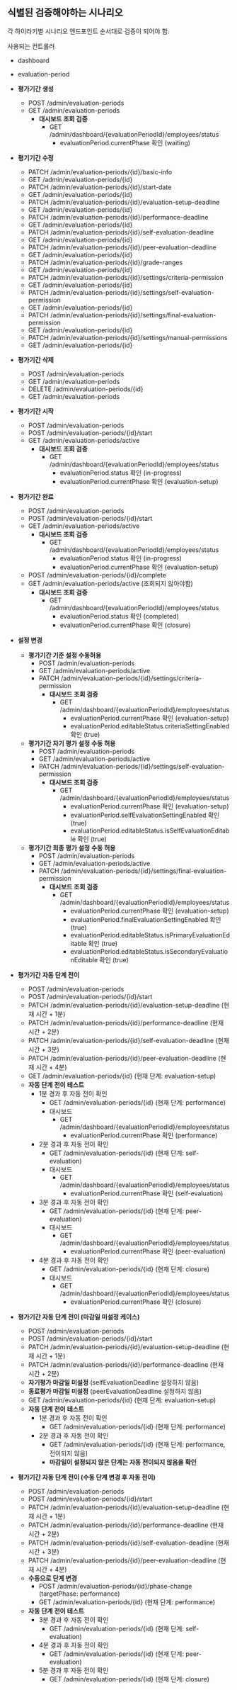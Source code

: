 


## 식별된 검증해야하는 시나리오 

각 하이라키별 시나리오 엔드포인트 순서대로 검증이 되어야 함. 

사용되는 컨트롤러 
- dashboard
- evaluation-period

- **평가기간 생성**
    - POST /admin/evaluation-periods 
    - GET /admin/evaluation-periods
        - **대시보드 조회 검증**
            - GET /admin/dashboard/{evaluationPeriodId}/employees/status 
                - evaluationPeriod.currentPhase 확인 (waiting)
- **평기기간 수정**
    - PATCH /admin/evaluation-periods/{id}/basic-info 
    - GET /admin/evaluation-periods/{id} 
    - PATCH /admin/evaluation-periods/{id}/start-date 
    - GET /admin/evaluation-periods/{id} 
    - PATCH /admin/evaluation-periods/{id}/evaluation-setup-deadline
    - GET /admin/evaluation-periods/{id} 
    - PATCH /admin/evaluation-periods/{id}/performance-deadline 
    - GET /admin/evaluation-periods/{id} 
    - PATCH /admin/evaluation-periods/{id}/self-evaluation-deadline 
    - GET /admin/evaluation-periods/{id} 
    - PATCH /admin/evaluation-periods/{id}/peer-evaluation-deadline 
    - GET /admin/evaluation-periods/{id} 
    - PATCH /admin/evaluation-periods/{id}/grade-ranges 
    - GET /admin/evaluation-periods/{id} 
    - PATCH /admin/evaluation-periods/{id}/settings/criteria-permission 
    - GET /admin/evaluation-periods/{id} 
    - PATCH /admin/evaluation-periods/{id}/settings/self-evaluation-permission 
    - GET /admin/evaluation-periods/{id} 
    - PATCH /admin/evaluation-periods/{id}/settings/final-evaluation-permission
    - GET /admin/evaluation-periods/{id}
    - PATCH /admin/evaluation-periods/{id}/settings/manual-permissions
    - GET /admin/evaluation-periods/{id}
- **평가기간 삭제**
    - POST /admin/evaluation-periods 
    - GET /admin/evaluation-periods 
    - DELETE /admin/evaluation-periods/{id} 
    - GET /admin/evaluation-periods 
- **평가기간 시작**
    - POST /admin/evaluation-periods 
    - POST /admin/evaluation-periods/{id}/start 
    - GET /admin/evaluation-periods/active
        - **대시보드 조회 검증**
            - GET /admin/dashboard/{evaluationPeriodId}/employees/status 
                - evaluationPeriod.status 확인 (in-progress)
                - evaluationPeriod.currentPhase 확인 (evaluation-setup) 
- **평가기간 완료**
    - POST /admin/evaluation-periods 
    - POST /admin/evaluation-periods/{id}/start 
    - GET /admin/evaluation-periods/active
        - **대시보드 조회 검증**
            - GET /admin/dashboard/{evaluationPeriodId}/employees/status 
                - evaluationPeriod.status 확인 (in-progress)
                - evaluationPeriod.currentPhase 확인 (evaluation-setup)
    - POST /admin/evaluation-periods/{id}/complete
    - GET /admin/evaluation-periods/active (조회되지 않아야함)
        - **대시보드 조회 검증**
            - GET /admin/dashboard/{evaluationPeriodId}/employees/status 
                - evaluationPeriod.status 확인 (completed)
                - evaluationPeriod.currentPhase 확인 (closure)
- **설정 변경**
    - **평가기간 기준 설정 수동허용**
        - POST /admin/evaluation-periods 
        - GET /admin/evaluation-periods/active 
        - PATCH /admin/evaluation-periods/{id}/settings/criteria-permission
            - **대시보드 조회 검증**
                - GET /admin/dashboard/{evaluationPeriodId}/employees/status 
                    - evaluationPeriod.currentPhase 확인 (evaluation-setup)
                    - evaluationPeriod.editableStatus.criteriaSettingEnabled 확인 (true)
    - **평가기간 자기 평가 설정 수동 허용**
        - POST /admin/evaluation-periods 
        - GET /admin/evaluation-periods/active 
        - PATCH /admin/evaluation-periods/{id}/settings/self-evaluation-permission
            - **대시보드 조회 검증**
                - GET /admin/dashboard/{evaluationPeriodId}/employees/status 
                    - evaluationPeriod.currentPhase 확인 (evaluation-setup)
                    - evaluationPeriod.selfEvaluationSettingEnabled 확인 (true)
                    - evaluationPeriod.editableStatus.isSelfEvaluationEditable 확인 (true)
    - **평가기간 최종 평가 설정 수동 허용**
        - POST /admin/evaluation-periods 
        - GET /admin/evaluation-periods/active 
        - PATCH /admin/evaluation-periods/{id}/settings/final-evaluation-permission
            - **대시보드 조회 검증**
                - GET /admin/dashboard/{evaluationPeriodId}/employees/status 
                    - evaluationPeriod.currentPhase 확인 (evaluation-setup)
                    - evaluationPeriod.finalEvaluationSettingEnabled 확인 (true)
                    - evaluationPeriod.editableStatus.isPrimaryEvaluationEditable 확인 (true)
                    - evaluationPeriod.editableStatus.isSecondaryEvaluationEditable 확인 (true)
- **평가기간 자동 단계 전이**
    - POST /admin/evaluation-periods 
    - POST /admin/evaluation-periods/{id}/start 
    - PATCH /admin/evaluation-periods/{id}/evaluation-setup-deadline (현재 시간 + 1분)
    - PATCH /admin/evaluation-periods/{id}/performance-deadline (현재 시간 + 2분)
    - PATCH /admin/evaluation-periods/{id}/self-evaluation-deadline (현재 시간 + 3분)
    - PATCH /admin/evaluation-periods/{id}/peer-evaluation-deadline (현재 시간 + 4분)
    - GET /admin/evaluation-periods/{id} (현재 단계: evaluation-setup)
    - **자동 단계 전이 테스트**
        - 1분 경과 후 자동 전이 확인
            - GET /admin/evaluation-periods/{id} (현재 단계: performance)
            - 대시보드
                - GET /admin/dashboard/{evaluationPeriodId}/employees/status 
                    - evaluationPeriod.currentPhase 확인 (performance)
        - 2분 경과 후 자동 전이 확인
            - GET /admin/evaluation-periods/{id} (현재 단계: self-evaluation)
            - 대시보드
                - GET /admin/dashboard/{evaluationPeriodId}/employees/status 
                    - evaluationPeriod.currentPhase 확인 (self-evaluation)
        - 3분 경과 후 자동 전이 확인
            - GET /admin/evaluation-periods/{id} (현재 단계: peer-evaluation)
            - 대시보드
                - GET /admin/dashboard/{evaluationPeriodId}/employees/status 
                    - evaluationPeriod.currentPhase 확인 (peer-evaluation)
        - 4분 경과 후 자동 전이 확인
            - GET /admin/evaluation-periods/{id} (현재 단계: closure)
            - 대시보드
                - GET /admin/dashboard/{evaluationPeriodId}/employees/status 
                    - evaluationPeriod.currentPhase 확인 (closure)
- **평가기간 자동 단계 전이 (마감일 미설정 케이스)**
    - POST /admin/evaluation-periods 
    - POST /admin/evaluation-periods/{id}/start 
    - PATCH /admin/evaluation-periods/{id}/evaluation-setup-deadline (현재 시간 + 1분)
    - PATCH /admin/evaluation-periods/{id}/performance-deadline (현재 시간 + 2분)
    - **자기평가 마감일 미설정** (selfEvaluationDeadline 설정하지 않음)
    - **동료평가 마감일 미설정** (peerEvaluationDeadline 설정하지 않음)
    - GET /admin/evaluation-periods/{id} (현재 단계: evaluation-setup)
    - **자동 단계 전이 테스트**
        - 1분 경과 후 자동 전이 확인
            - GET /admin/evaluation-periods/{id} (현재 단계: performance)
        - 2분 경과 후 자동 전이 확인
            - GET /admin/evaluation-periods/{id} (현재 단계: performance, 전이되지 않음)
            - **마감일이 설정되지 않은 단계는 자동 전이되지 않음을 확인**
- **평가기간 자동 단계 전이 (수동 단계 변경 후 자동 전이)**
    - POST /admin/evaluation-periods 
    - POST /admin/evaluation-periods/{id}/start 
    - PATCH /admin/evaluation-periods/{id}/evaluation-setup-deadline (현재 시간 + 1분)
    - PATCH /admin/evaluation-periods/{id}/performance-deadline (현재 시간 + 2분)
    - PATCH /admin/evaluation-periods/{id}/self-evaluation-deadline (현재 시간 + 3분)
    - PATCH /admin/evaluation-periods/{id}/peer-evaluation-deadline (현재 시간 + 4분)
    - **수동으로 단계 변경**
        - POST /admin/evaluation-periods/{id}/phase-change (targetPhase: performance)
        - GET /admin/evaluation-periods/{id} (현재 단계: performance)
    - **자동 단계 전이 테스트**
        - 3분 경과 후 자동 전이 확인
            - GET /admin/evaluation-periods/{id} (현재 단계: self-evaluation)
        - 4분 경과 후 자동 전이 확인
            - GET /admin/evaluation-periods/{id} (현재 단계: peer-evaluation)
        - 5분 경과 후 자동 전이 확인
            - GET /admin/evaluation-periods/{id} (현재 단계: closure)